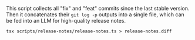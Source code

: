 This script collects all "fix" and "feat" commits since the last stable version. Then it concatenates their `git log -p` outputs into a single file, which can be fed into an LLM for high-quality release notes.

```
tsx scripts/release-notes/release-notes.ts > release-notes.diff
```
